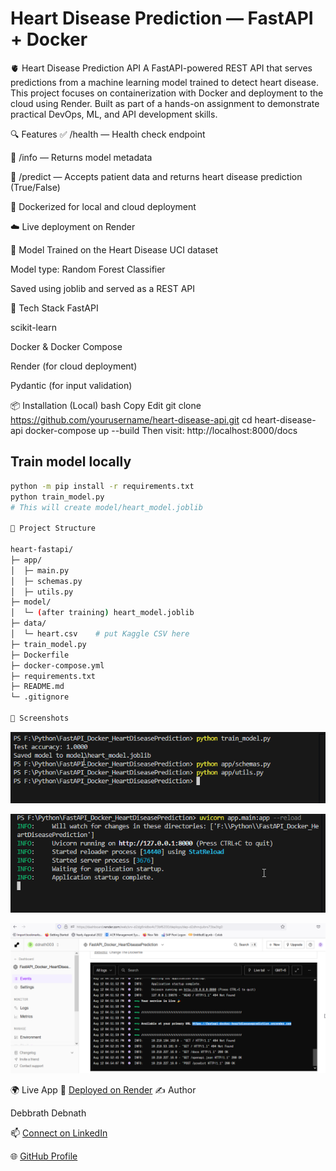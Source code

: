 # Heart Disease Prediction — FastAPI + Docker

🫀 Heart Disease Prediction API
A FastAPI-powered REST API that serves predictions from a machine learning model trained to detect heart disease. This project focuses on containerization with Docker and deployment to the cloud using Render. Built as part of a hands-on assignment to demonstrate practical DevOps, ML, and API development skills.

🔍 Features
✅ /health — Health check endpoint

📄 /info — Returns model metadata

🔮 /predict — Accepts patient data and returns heart disease prediction (True/False)

🐳 Dockerized for local and cloud deployment

☁️ Live deployment on Render

🧠 Model
Trained on the Heart Disease UCI dataset

Model type: Random Forest Classifier

Saved using joblib and served as a REST API

🚀 Tech Stack
FastAPI

scikit-learn

Docker & Docker Compose

Render (for cloud deployment)

Pydantic (for input validation)

📦 Installation (Local)
bash
Copy
Edit
git clone https://github.com/yourusername/heart-disease-api.git
cd heart-disease-api
docker-compose up --build
Then visit: http://localhost:8000/docs

## Train model locally
```bash
python -m pip install -r requirements.txt
python train_model.py
# This will create model/heart_model.joblib

📁 Project Structure

heart-fastapi/
├─ app/
│  ├─ main.py
│  ├─ schemas.py
│  ├─ utils.py
├─ model/
│  └─ (after training) heart_model.joblib
├─ data/
│  └─ heart.csv    # put Kaggle CSV here
├─ train_model.py
├─ Dockerfile
├─ docker-compose.yml
├─ requirements.txt
├─ README.md
└─ .gitignore

📸 Screenshots
```
![Screenshot](https://github.com/debbrath/FastAPI_Docker_HeartDiseasePrediction/blob/main/Image/2025-08-12%2013_54_19-Window.png)

![Screenshot](https://github.com/debbrath/FastAPI_Docker_HeartDiseasePrediction/blob/main/Image/2025-08-12%2013_57_32-Window.png)

![Screenshot](https://github.com/debbrath/FastAPI_Docker_HeartDiseasePrediction/blob/main/Image/2025-08-12%2016_55_08-Window.png)


🌍 Live App
🔗 [Deployed on Render](https://fastapi-docker-heartdiseaseprediction.onrender.com/docs)
✍️ Author

Debbrath Debnath

📫 [Connect on LinkedIn](https://www.linkedin.com/in/debbrathdebnath/)

🌐 [GitHub Profile](https://github.com/debbrath)

